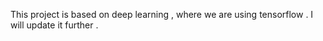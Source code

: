This project is based on deep learning , where we are using tensorflow . I will update it further .
